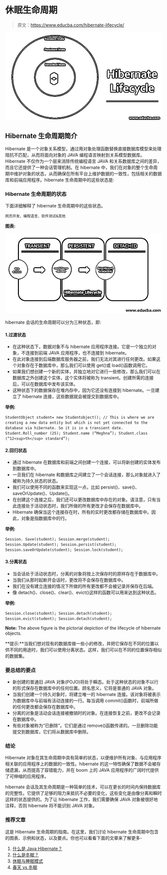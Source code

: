 # 休眠生命周期

> 原文：<https://www.educba.com/hibernate-lifecycle/>

![Hibernate Lifecycle](img/a7f19a893a49bb3af9a02597ec5740af.png)



## Hibernate 生命周期简介

Hibernate 是一个对象关系模型，通过用对象处理函数替换直接数据库模型来处理阻抗不匹配，从而将面向对象的 JAVA 编程语言映射到关系模型数据库。Hibernate 不仅作为一个层来消除传统编程语言 JAVA 和关系数据库之间的差异，而且它还提供了一种会话管理机制。在 hibernate 中，我们在对象的整个生命周期中维护对象的状态，从而确保在所有平台上维护数据的一致性，包括相关的数据库和前端应用程序。hibernate 生命周期中的这些状态是:

### Hibernate 生命周期的状态

下面详细解释了 hibernate 生命周期中的这些状态。

<small>网页开发、编程语言、软件测试&其他</small>

**图表:**

![State of Hibernate Lifecycle](img/37d385847d133d4c2ca244c00f83cf2d.png)



hibernate 会话的生命周期可以分为三种状态，即:

#### 1.过渡状态

*   在这种状态下，数据对象不与 hibernate 应用程序连接。它是一个独立的对象，不连接到前端 JAVA 应用程序，也不连接到 hibernate。
*   在此对象连接到后端数据库服务器之前，我们无法对其进行任何更改。如果这个对象存在于数据库中，那么我们可以使用 get()或 load()函数调用它。
*   如果我们想创建一个新的实体，并独立地对它进行一些修改，那么我们可以在数据库之外创建这个实体，这个实体将被称为 transient。创建所需的连接后，可以在数据库中发布该实体。
*   这种状态下的数据保存在堆内存中，因为它还没有连接到 hibernate。一旦建立了 hibernate 连接，这些数据就会被提交到数据库中。

**举例:**

`StudentObject student= new Studentobject();
// This is where we are creating a new data entity but which is not yet connected to the database via hibernate. So it is in a transient date.
Student.Roll_number (25);
Student.name (“Meghna”);
Student.class (“12<sup>th</sup> standard”);`

#### 2.回归状态

*   通过 hibernate 在数据库和前端之间创建一个连接，可以将新创建的实体发布到数据库中。
*   一旦我们在 hibernate 和数据库之间建立了一个会话连接，那么对象就进入了被称为持久状态的状态。
*   我们可以使用不同的函数来实现这一点，比如 persist()、save()、saveOrUpdate()、Update()。
*   在创建这个连接之后，我们还可以更改数据库中存在的对象。请注意，只有当此连接处于活动状态时，我们所做的所有更改才会保存在数据库中。
*   Hibernate 确保当这个连接存在时，所有的实时更改都存储在数据库中。因此，对象是指数据库中的行。

**举例:**

`Session. Save(student);
Session.merge(student);
Session.Update(student);
Session.persist(student);
Session.saveOrUpdate(student);
Session.lock(student);`

#### 3.分离状态

*   当会话处于活动状态时，分离的对象将按上次保存时的原样存在于数据库中。
*   当我们从那时起断开会话时，更改将不会保存在数据库中。
*   我们在没有建立连接的情况下所做的所有更改都不会被记录并保存在后端。
*   像 detach()、close()、clear()、evict()这样的函数可以用来达到这种状态。

**举例:**

`Session.close(student);
Session.detach(student);
Session.evict(student);
Session.detach(student);`

**Note:** The above figure is the pictorial depiction of the lifecycle of hibernate objects.

**提示:**当我们想对现有的数据库做一些小的修改，并把它保存在不同的位置以供不同的用途时，我们可以使用分离状态。这样，我们可以在不同的位置保存相似的数据集。

### 要总结的要点

*   新创建的普通旧 JAVA 对象(POJO)将处于瞬态。处于这种状态的对象不以行的形式保存在数据库中的任何位置。顾名思义，它将是普通的 JAVA 对象。
*   当我们创建一个持久对象时，将建立唯一的 hibernate 连接。该对象将被表示为数据库中与前端有活动连接的一行。每当调用 commit()函数时，前端所做的任何更改都会保存在数据库中。
*   分离的对象是活动会话连接被撤销时的对象。在连接恢复之前，更改不会记录在数据库中。
*   有些对象被称为“已删除”。它们是通过 remove()函数传递的。一旦删除功能提交到数据库，它们将从数据库中删除。

### 结论

Hibernate 对象在其生命周期中具有简单的状态，以便维护所有对象、与应用程序相关联的应用程序上的数据的一致性。hibernate 的这一特性确保了数据不会被存储遗漏，从而提高了容错能力，并在 boom 上的 JAVA 应用程序的广阔时代提供了可伸缩的应用程序。

hibernate 会话及其生命周期是一种简单的技术，可以在更长的时间内保持数据库的完整性。它提供了足够的阻力来抵抗不必要的变化，这些变化是由像分离和瞬时这样的状态提供的。为了让 hibernate 工作，我们需要确保 JAVA 对象被很好地注释，否则 hibernate 将不能识别 JAVA 对象。

### 推荐文章

这是 Hibernate 生命周期的指南。在这里，我们讨论 hibernate 生命周期中包含的图表、示例和状态，以及要点。你也可以看看下面的文章来了解更多-

1.  [什么是 Java Hibernate？](https://www.educba.com/what-is-java-hibernate/)
2.  [什么是冬眠？](https://www.educba.com/what-is-hibernate/)
3.  [休眠与睡眠模式](https://www.educba.com/hibernate-vs-sleep-mode/)
4.  [春天 vs 冬眠](https://www.educba.com/spring-vs-hibernate/)





